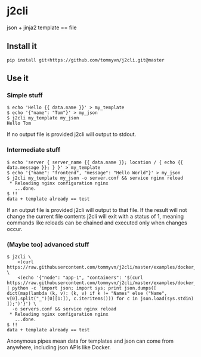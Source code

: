 j2cli
=====

json + jinja2 template == file

## Install it

`pip install git+https://github.com/tommyvn/j2cli.git@master`

## Use it

### Simple stuff

```ShellSession
$ echo 'Hello {{ data.name }}' > my_template
$ echo '{"name": "Tom"}' > my_json
$ j2cli my_template my_json
Hello Tom
```
If no output file is provided j2cli will output to stdout.

### Intermediate stuff

```ShellSession
$ echo 'server { server_name {{ data.name }}; location / { echo {{ data.message }}; } }' > my_template
$ echo '{"name": "frontend", "message": "Hello World"}' > my_json
$ j2cli my_template my_json -o server.conf && service nginx reload
 * Reloading nginx configuration nginx
   ...done.
$ !!
data + template already == test
```
If an output file is provided j2cli will output to that file.
If the result will not change the current file contents j2cli will exit with a status of 1, meaning commands like reloads can be chained and executed only when changes occur.

### (Maybe too) advanced stuff

```ShellSession
$ j2cli \
    <(curl https://raw.githubusercontent.com/tommyvn/j2cli/master/examples/docker_to_nginx/nginx.template) \
    <(echo '{"node": "app-1", "containers": '$(curl https://raw.githubusercontent.com/tommyvn/j2cli/master/examples/docker_to_nginx/docker.json | python -c 'import json; import sys; print json.dumps([ dict(map(lambda (k, v): (k, v) if k != "Names" else ("Name", v[0].split("_")[0][1:]), c.iteritems())) for c in json.load(sys.stdin) ]);')'}') \
  -o servers.conf && service nginx reload
 * Reloading nginx configuration nginx
   ...done.
$ !!
data + template already == test
```
Anonymous pipes mean data for templates and json can come from anywhere, including json APIs like Docker.
